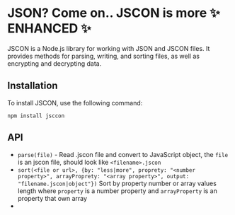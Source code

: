 # JSON? Come on.. JSCON is more ✨ ENHANCED ✨ 
JSCON is a Node.js library for working with JSON and JSCON files. It provides methods for parsing, writing, and sorting files, as well as encrypting and decrypting data.

## Installation

To install JSCON, use the following command:
```cli
npm install jsccon
```

## API
- `parse(file)` - Read .jscon file and convert to JavaScript object, the `file` is an jscon file, should look like `<filename>.jscon`
- `sort(<file or url>, {by: "less|more", proprety: "<number property>", arrayProprety: "<array property>", output: "filename.jscon|object"})` Sort by property number or array values length where `property` is a number property and `arrayProperty` is an property that own array
- 
